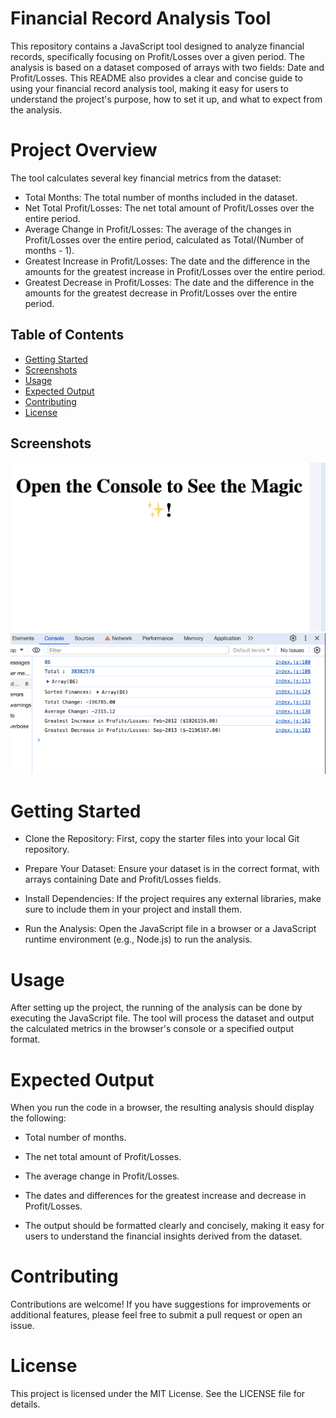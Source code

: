 # Financial Record Analysis Tool

This repository contains a JavaScript tool designed to analyze financial records, specifically focusing on Profit/Losses over a given period. The analysis is based on a dataset composed of arrays with two fields: Date and Profit/Losses. This README also provides a clear and concise guide to using your financial record analysis tool, making it easy for users to understand the project's purpose, how to set it up, and what to expect from the analysis.

# Project Overview
The tool calculates several key financial metrics from the dataset:

* Total Months: The total number of months included in the dataset.
* Net Total Profit/Losses: The net total amount of Profit/Losses over the entire period.
* Average Change in Profit/Losses: The average of the changes in Profit/Losses over the entire period, calculated as Total/(Number of months - 1).
* Greatest Increase in Profit/Losses: The date and the difference in the amounts for the greatest increase in Profit/Losses over the entire period.
* Greatest Decrease in Profit/Losses: The date and the difference in the amounts for the greatest decrease in Profit/Losses over the entire period.

## Table of Contents

- [Getting Started](#getting-started)
- [Screenshots](#screenshots)
- [Usage](#usage)
- [Expected Output](#expected-output)
- [Contributing](#contributing)
- [License](#license)

## Screenshots

![Screenshot1](/images/Screenshot%202024-03-05%20at%2001.06.43.png)
![Screenshot2](/images/Screenshot%202024-03-05%20at%2001.06.34.png)

# Getting Started

* Clone the Repository: First, copy the starter files into your local Git repository.

* Prepare Your Dataset: Ensure your dataset is in the correct format, with arrays containing Date and Profit/Losses fields.

* Install Dependencies: If the project requires any external libraries, make sure to include them in your project and install them.

* Run the Analysis: Open the JavaScript file in a browser or a JavaScript runtime environment (e.g., Node.js) to run the analysis.


# Usage

After setting up the project, the running of the analysis can be done by executing the JavaScript file. The tool will process the dataset and output the calculated metrics in the browser's console or a specified output format.

# Expected Output

When you run the code in a browser, the resulting analysis should display the following: 

* Total number of months. 

* The net total amount of Profit/Losses. 

* The average change in Profit/Losses. 

* The dates and differences for the greatest increase and decrease in Profit/Losses.

* The output should be formatted clearly and concisely, making it easy for users to understand the financial insights derived from the dataset.

# Contributing

Contributions are welcome! If you have suggestions for improvements or additional features, please feel free to submit a pull request or open an issue.

# License

This project is licensed under the MIT License. See the LICENSE file for details.